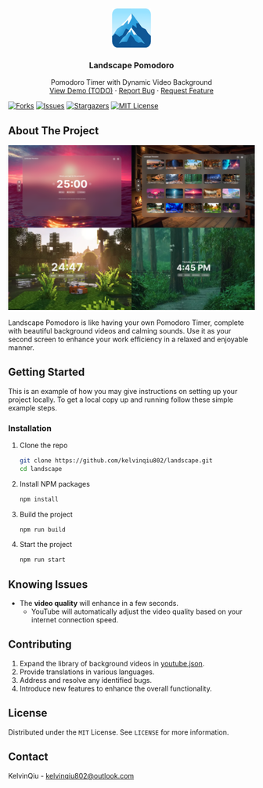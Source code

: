 <a name="readme-top"></a>

<br />
<div align="center">
  <a href="https://github.com/kelvinqiu802/landscape">
    <img src="images/logo.png" alt="Logo" width="80" height="80">
  </a>

<h3 align="center">Landscape Pomodoro</h3>

  <p align="center">
	Pomodoro Timer with Dynamic Video Background
    <br />
    <a href="https://github.com/kelvinqiu802/landscape">View Demo (TODO)</a>
    ·
    <a href="https://github.com/kelvinqiu802/landscape/issues">Report Bug</a>
    ·
    <a href="https://github.com/kelvinqiu802/landscape/issues">Request Feature</a>
  </p>
</div>

[![Forks][forks-shield]][forks-url]
[![Issues][issues-shield]][issues-url]
[![Stargazers][stars-shield]][stars-url]
[![MIT License][license-shield]][license-url]

## About The Project

![Landscape Screen Shot][product-screenshot]

Landscape Pomodoro is like having your own Pomodoro Timer, complete with beautiful background videos and calming sounds. Use it as your second screen to enhance your work efficiency in a relaxed and enjoyable manner.

## Getting Started

This is an example of how you may give instructions on setting up your project locally.
To get a local copy up and running follow these simple example steps.

### Installation

1. Clone the repo
   ```sh
   git clone https://github.com/kelvinqiu802/landscape.git
   cd landscape
   ```
2. Install NPM packages
   ```sh
   npm install
   ```
3. Build the project
   ```sh
   npm run build
   ```
4. Start the project
   ```sh
   npm run start
   ```

## Knowing Issues

- The **video quality** will enhance in a few seconds.
  - YouTube will automatically adjust the video quality based on your internet connection speed.

## Contributing

1. Expand the library of background videos in [youtube.json](./src/data/youtube.json).
2. Provide translations in various languages.
3. Address and resolve any identified bugs.
4. Introduce new features to enhance the overall functionality.

## License

Distributed under the `MIT` License. See `LICENSE` for more information.

## Contact

KelvinQiu - kelvinqiu802@outlook.com

[contributors-shield]: https://img.shields.io/github/contributors/kelvinqiu802/landscape.svg?style=for-the-badge
[contributors-url]: https://github.com/kelvinqiu802/landscape/graphs/contributors
[forks-shield]: https://img.shields.io/github/forks/kelvinqiu802/landscape.svg?style=for-the-badge
[forks-url]: https://github.com/kelvinqiu802/landscape/network/members
[stars-shield]: https://img.shields.io/github/stars/kelvinqiu802/landscape.svg?style=for-the-badge
[stars-url]: https://github.com/kelvinqiu802/landscape/stargazers
[issues-shield]: https://img.shields.io/github/issues/kelvinqiu802/landscape.svg?style=for-the-badge
[issues-url]: https://github.com/kelvinqiu802/landscape/issues
[license-shield]: https://img.shields.io/github/license/kelvinqiu802/landscape.svg?style=for-the-badge
[license-url]: https://github.com/kelvinqiu802/landscape/blob/master/LICENSE.txt
[linkedin-shield]: https://img.shields.io/badge/-LinkedIn-black.svg?style=for-the-badge&logo=linkedin&colorB=555
[linkedin-url]: https://linkedin.com/in/linkedin_username
[product-screenshot]: images/screenshot.png
[Next.js]: https://img.shields.io/badge/next.js-000000?style=for-the-badge&logo=nextdotjs&logoColor=white
[Next-url]: https://nextjs.org/
[React.js]: https://img.shields.io/badge/React-20232A?style=for-the-badge&logo=react&logoColor=61DAFB
[React-url]: https://reactjs.org/
